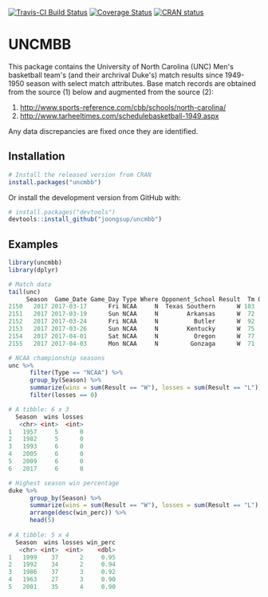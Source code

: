 
[![Travis-CI Build Status](https://travis-ci.org/joongsup/uncmbb.svg?branch=master)](https://travis-ci.org/joongsup/uncmbb)
[![Coverage Status](https://img.shields.io/codecov/c/github/joongsup/uncmbb/master.svg)](https://codecov.io/github/joongsup/uncmbb?branch=master)
[![CRAN status](http://www.r-pkg.org/badges/version/uncmbb)](https://cran.r-project.org/package=uncmbb)

# UNCMBB

This package contains the University of North Carolina (UNC) Men's basketball team's (and their archrival Duke's) match results since 1949-1950 season with select match attributes. Base match records are obtained from the source (1) below and augmented from the source (2):

1. http://www.sports-reference.com/cbb/schools/north-carolina/
2. http://www.tarheeltimes.com/schedulebasketball-1949.aspx

Any data discrepancies are fixed once they are identified. 

## Installation
```R
# Install the released version from CRAN
install.packages("uncmbb")
```

Or install the development version from GitHub with:
```R
# install.packages("devtools")
devtools::install_github("joongsup/uncmbb")
```

## Examples
```R
library(uncmbb)
library(dplyr)

# Match data
tail(unc)
     Season  Game_Date Game_Day Type Where Opponent_School Result  Tm Opp   OT
2150   2017 2017-03-17      Fri NCAA     N  Texas Southern      W 103  64 <NA>
2151   2017 2017-03-19      Sun NCAA     N        Arkansas      W  72  65 <NA>
2152   2017 2017-03-24      Fri NCAA     N          Butler      W  92  80 <NA>
2153   2017 2017-03-26      Sun NCAA     N        Kentucky      W  75  73 <NA>
2154   2017 2017-04-01      Sat NCAA     N          Oregon      W  77  76 <NA>
2155   2017 2017-04-03      Mon NCAA     N         Gonzaga      W  71  65 <NA>

# NCAA championship seasons
unc %>% 
      filter(Type == "NCAA") %>% 
      group_by(Season) %>% 
      summarize(wins = sum(Result == "W"), losses = sum(Result == "L")) %>% 
      filter(losses == 0)

# A tibble: 6 x 3
  Season  wins losses
   <chr> <int>  <int>
1   1957     5      0
2   1982     5      0
3   1993     6      0
4   2005     6      0
5   2009     6      0
6   2017     6      0

# Highest season win percentage
duke %>% 
      group_by(Season) %>%
      summarize(wins = sum(Result == "W"), losses = sum(Result == "L"), win_perc = round(wins/(wins + losses), 2)) %>%
      arrange(desc(win_perc)) %>%
      head(5)
      
# A tibble: 5 x 4
  Season  wins losses win_perc
   <chr> <int>  <int>    <dbl>
1   1999    37      2     0.95
2   1992    34      2     0.94
3   1986    37      3     0.92
4   1963    27      3     0.90
5   2001    35      4     0.90
      
